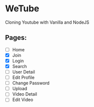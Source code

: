# WeTube

Cloning Youtube with Vanilla and NodeJS

## Pages:

-   [ ] Home
-   [x] Join
-   [x] Login
-   [x] Search
-   [ ] User Detail
-   [ ] Edit Profile
-   [ ] Change Password
-   [ ] Upload
-   [ ] Video Detail
-   [ ] Edit Video
